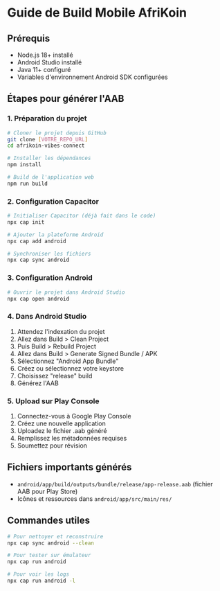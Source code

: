 
# Guide de Build Mobile AfriKoin

## Prérequis
- Node.js 18+ installé
- Android Studio installé
- Java 11+ configuré
- Variables d'environnement Android SDK configurées

## Étapes pour générer l'AAB

### 1. Préparation du projet
```bash
# Cloner le projet depuis GitHub
git clone [VOTRE_REPO_URL]
cd afrikoin-vibes-connect

# Installer les dépendances
npm install

# Build de l'application web
npm run build
```

### 2. Configuration Capacitor
```bash
# Initialiser Capacitor (déjà fait dans le code)
npx cap init

# Ajouter la plateforme Android
npx cap add android

# Synchroniser les fichiers
npx cap sync android
```

### 3. Configuration Android
```bash
# Ouvrir le projet dans Android Studio
npx cap open android
```

### 4. Dans Android Studio
1. Attendez l'indexation du projet
2. Allez dans Build > Clean Project
3. Puis Build > Rebuild Project
4. Allez dans Build > Generate Signed Bundle / APK
5. Sélectionnez "Android App Bundle"
6. Créez ou sélectionnez votre keystore
7. Choisissez "release" build
8. Générez l'AAB

### 5. Upload sur Play Console
1. Connectez-vous à Google Play Console
2. Créez une nouvelle application
3. Uploadez le fichier .aab généré
4. Remplissez les métadonnées requises
5. Soumettez pour révision

## Fichiers importants générés
- `android/app/build/outputs/bundle/release/app-release.aab` (fichier AAB pour Play Store)
- Icônes et ressources dans `android/app/src/main/res/`

## Commandes utiles
```bash
# Pour nettoyer et reconstruire
npx cap sync android --clean

# Pour tester sur émulateur
npx cap run android

# Pour voir les logs
npx cap run android -l
```
